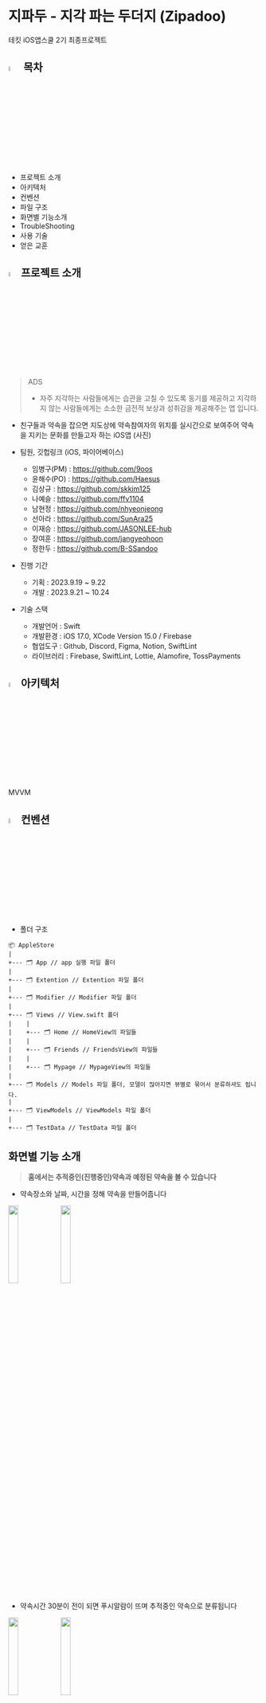 # 지파두 - 지각 파는 두더지 (Zipadoo)
테킷 iOS앱스쿨 2기 최종프로젝트


## <img width = "5%" src = "https://github.com/APPSCHOOL3-iOS/final-zipadoo/assets/102401977/6785967f-2630-4cd4-95ab-634833cd2d51"/> 목차

- 프로젝트 소개
- 아키텍처
- 컨벤션
- 파일 구조
- 화면별 기능소개
- TroubleShooting
- 사용 기술
- 얻은 교훈


## <img width = "5%" src = "https://github.com/APPSCHOOL3-iOS/final-zipadoo/assets/102401977/6785967f-2630-4cd4-95ab-634833cd2d51"/>프로젝트 소개
> ADS
>  - 자주 지각하는 사람들에게는 습관을 고칠 수 있도록 동기를 제공하고 
> 지각하지 않는 사람들에게는 소소한 금전적 보상과 성취감을 제공해주는 앱 입니다.

- 친구들과 약속을 잡으면 지도상에 약속참여자의 위치를 실시간으로 보여주어 약속을 지키는 문화를 만들고자 하는 iOS앱
(사진)
- 팀원, 깃헙링크
  (iOS, 파이어베이스)
  - 임병구(PM) : https://github.com/9oos
  - 윤해수(PO) : https://github.com/Haesus
  - 김상규 : https://github.com/skkim125
  - 나예슬 : https://github.com/ffv1104
  - 남현정 : https://github.com/nhyeonjeong
  - 선아라 : https://github.com/SunAra25
  - 이재승 : https://github.com/JASONLEE-hub
  - 장여훈 : https://github.com/jangyeohoon
  - 정한두 : https://github.com/B-SSandoo
 
- 진행 기간
  - 기획 : 2023.9.19 ~ 9.22
  - 개발 : 2023.9.21 ~ 10.24

- 기술 스택
    - 개발언어 : Swift
    - 개발환경 : iOS 17.0, XCode Version 15.0 / Firebase
    - 협업도구 : Github, Discord, Figma, Notion, SwiftLint
    - 라이브러리 : Firebase, SwiftLint, Lottie, Alamofire, TossPayments


## <img width = "5%" src = "https://github.com/APPSCHOOL3-iOS/final-zipadoo/assets/102401977/6785967f-2630-4cd4-95ab-634833cd2d51"/>아키텍처
MVVM

## <img width = "5%" src = "https://github.com/APPSCHOOL3-iOS/final-zipadoo/assets/102401977/6785967f-2630-4cd4-95ab-634833cd2d51"/>컨벤션
- 폴더 구조
```
📦 AppleStore
|
+--- 🗂 App // app 실행 파일 폴더
|
+--- 🗂 Extention // Extention 파일 폴더
|
+--- 🗂 Modifier // Modifier 파일 폴더
|
+--- 🗂 Views // View.swift 폴더
|    |
|    +--- 🗂 Home // HomeView의 파일들
|    |
|    +--- 🗂 Friends // FriendsView의 파일들
|    |
|    +--- 🗂 Mypage // MypageView의 파일들
|
+--- 🗂 Models // Models 파일 폴더, 모델이 많아지면 뷰별로 묶어서 분류하셔도 됩니다.
|
+--- 🗂 ViewModels // ViewModels 파일 폴더
|
+--- 🗂 TestData // TestData 파일 폴더
```

## 화면별 기능 소개

> **홈에서는 추적중인(진행중인)약속과 예정된 약속을 볼 수 있습니다**
- 약속장소와 날짜, 시간을 정해 약속을 만들어줍니다
<img width = "20%" src = "https://github.com/APPSCHOOL3-iOS/final-zipadoo/assets/102401977/9b77f4da-b1ee-4270-8483-c5e7eac4fba5"/>
<img width = "20%" src = "https://github.com/APPSCHOOL3-iOS/final-zipadoo/assets/102401977/3f696b72-9987-471b-aefc-87403b91d5c9"/>



- 약속시간 30분이 전이 되면 푸시알람이 뜨며 추적중인 약속으로 분류됩니다
<img width = "20%" src = "https://github.com/APPSCHOOL3-iOS/final-zipadoo/assets/102401977/4ef69c8c-fa3f-4107-ba11-d01ae381a9a6"/>
<img width = "20%" src = "https://github.com/APPSCHOOL3-iOS/final-zipadoo/assets/102401977/b714a928-f377-446f-b941-31d02efa90d7"/>

- 추적중인 약속을 들어가면 친구들의 위치를 실시간으로 확인할 수 있으며 도착하면 알람이 뜹니다
<img width = "20%" src = "https://github.com/APPSCHOOL3-iOS/final-zipadoo/assets/102401977/1801a698-c3c2-4069-8baa-61991b4e073f"/>
<img width = "20%" src = "https://github.com/APPSCHOOL3-iOS/final-zipadoo/assets/102401977/e5e0b553-cbe1-4625-8026-953f921d61f5"/>
<img width = "20%" src = "https://github.com/APPSCHOOL3-iOS/final-zipadoo/assets/102401977/83b13436-3e1d-47a0-bc54-3b5011646746"/><br/><br/>



> **친구탭바에서는 친구목록과 요청이들어온 친구목록을 확인할 수 있습니다**
- 친구는 밀어서 삭제 가능하며 친구요청은 수락/거절이 가능합니다
- 친구요청이 들어온 수는 친구탭바의 뱃지로도 확인할 수 있습니다
<img width = "20%" src = "https://github.com/APPSCHOOL3-iOS/final-zipadoo/assets/102401977/c93cf247-2e17-44a1-abfc-00fb063cd916"/>
<img width = "20%" src = "https://github.com/APPSCHOOL3-iOS/final-zipadoo/assets/102401977/6c39892c-6bf0-4320-be2b-fc612c060652"/>
<img width = "20%" src = "https://github.com/APPSCHOOL3-iOS/final-zipadoo/assets/102401977/ac72d458-e748-4bd7-aa74-5595706c058e"/>


- 친구추가는 닉네임으로 가능합니다
<img width = "20%" src = "https://github.com/APPSCHOOL3-iOS/final-zipadoo/assets/102401977/163f13f5-d353-4653-9e57-71601f757a9b"/>


> **마이페이지에서는 나의 지각비율과 지난약속목록을 확인할 수 있습니다**
- 



## Trouble Shooting

> 지도
- PromiseDetailMapView에서 
- 

> 위젯
>

> 그 외
 - 약속 리스트 참여자 프로필 노출-> https://github.com/APPSCHOOL3-iOS/final-zipadoo/pull/322
   약속리스트 약속마다 참여자의 프로필 사진이 겹쳐지도록 뜨게 하고 싶었지만 모든 카드가 똑같이 뜨는 오류가 있었습니다. HomeMainView에서 프로필이미지를 하나하나 패치 해와야했고 이를 뷰에 카드마다 다르게 그려줘야 했는데 카드뷰를 func promiseListCell함수로 빼서 진행했더니 계속 난항이었습니다. 이후 프로필 이미지 경로배열이 저장된 class를 카드마다 생성해주는 것으로 바꿨지만 하나의 struct안에서 여러번 class LocationStore을 초기화해 만들어 주는것에 주의표시가 떴습니다. 이후 아예 카드뷰를 struct PromiseListCell로 하나 만들어서 생성했고 내부 onappear메서드로 이미지들을 불러와 해결했습니다. 막상 해결하고 보니 꼬아서 생각해 벌어진 이슈였지만, 코드를 짜면서 느낀 점이 많아 트러블슈팅으로 넣게 되었습니다.
      

  


